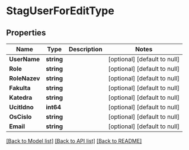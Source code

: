 # StagUserForEditType

## Properties
Name | Type | Description | Notes
------------ | ------------- | ------------- | -------------
**UserName** | **string** |  | [optional] [default to null]
**Role** | **string** |  | [optional] [default to null]
**RoleNazev** | **string** |  | [optional] [default to null]
**Fakulta** | **string** |  | [optional] [default to null]
**Katedra** | **string** |  | [optional] [default to null]
**UcitIdno** | **int64** |  | [optional] [default to null]
**OsCislo** | **string** |  | [optional] [default to null]
**Email** | **string** |  | [optional] [default to null]

[[Back to Model list]](../README.md#documentation-for-models) [[Back to API list]](../README.md#documentation-for-api-endpoints) [[Back to README]](../README.md)


